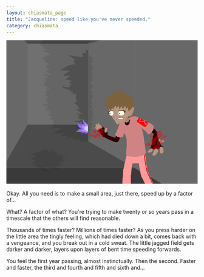 ```yaml
---
layout: chiasmata_page
title: "Jacqueline: speed like you've never speeded."
category: chiasmata
---
```


![098](/chiasmata/images/narrative/097.png)

Okay. All you need is to make a small area, just there, speed up by a factor of...

What? A factor of what? You're trying to make twenty or so years pass in a timescale that the others will find reasonable.

Thousands of times faster? Millions of times faster? As you press harder on the little area the tingly feeling, which had died down a bit, comes back with a vengeance, and you break out in a cold sweat. The little jagged field gets darker and darker, layers upon layers of bent time speeding forwards.

You feel the first year passing, almost instinctually. Then the second. Faster and faster, the third and fourth and fifth and sixth and...